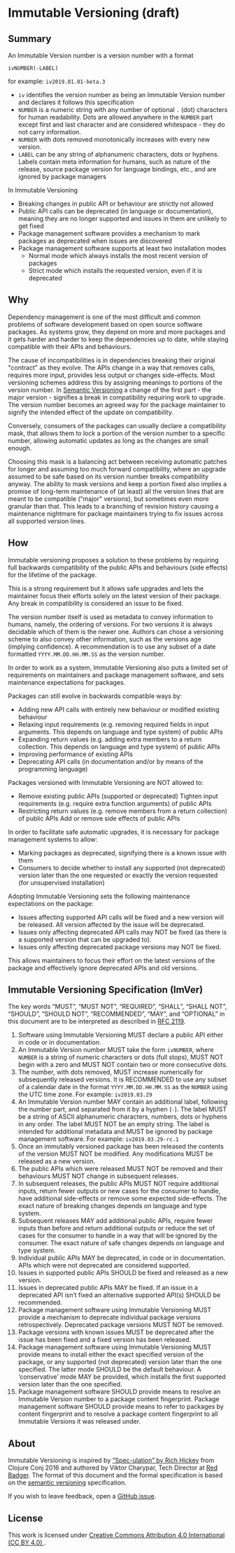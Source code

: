 # Immutable Versioning (draft)

## Summary

An Immutable Version number is a version number with a format

```
ivNUMBER(-LABEL)
```

for example: `iv2019.01.01-beta.3`

- `iv` identifies the version number as being an Immutable Version number and declares it follows this specification
- `NUMBER` is a numeric string with any number of optional `.` (dot) characters for human readability. Dots are allowed anywhere in the `NUMBER` part except first and last character and are considered whitespace - they do not carry information.
- `NUMBER` with dots removed monotonically increases with every new version.
- `LABEL` can be any string of alphanumeric characters, dots or hyphens. Labels contain meta information for humans, such as nature of the release, source package version for language bindings, etc., and are ignored by package managers

In Immutable Versioning

- Breaking changes in public API or behaviour are strictly not allowed
- Public API calls can be deprecated (in language or documentation), meaning they are no longer supported and issues in them are unlikely to get fixed
- Package management software provides a mechanism to mark packages as deprecated when issues are discovered
- Package management software supports at least two installation modes
  - Normal mode which always installs the most recent version of packages
  - Strict mode which installs the requested version, even if it is deprecated

## Why

Dependency management is one of the most difficult and common problems of software development based on open source software packages. As systems grow, they depend on more and more packages and it gets harder and harder to keep the dependencies up to date, while staying compatible with their APIs and behaviours.

The cause of incompatibilities is in dependencies breaking their original "contract" as they evolve. The APIs change in a way that removes calls, requires more input, provides less output or changes side-effects. Most versioning schemes address this by assigning meanings to portions of the version number. In [Semantic Versioning](https://semver.org) a change of the first part - the major version - signifies a break in compatibility requiring work to upgrade. The version number becomes an agreed way for the package maintainer to signify the intended effect of the update on compatibility.

Conversely, consumers of the packages can usually declare a compatibility mask, that allows them to lock a portion of the version number to a specific number, allowing automatic updates as long as the changes are small enough.

Choosing this mask is a balancing act between receiving automatic patches for longer and assuming too much forward compatibility, where an upgrade assumed to be safe based on its version number breaks compatibility anyway. The ability to mask versions and keep a portion fixed also implies a promise of long-term maintenance of (at least) all the version lines that are meant to be compatible ("major" versions), but sometimes even more granular than that. This leads to a branching of revision history causing a maintenance nightmare for package maintainers trying to fix issues across all supported version lines.

## How

Immutable versioning proposes a solution to these problems by requiring full backwards compatibility of the public APIs and behaviours (side effects) for the lifetime of the package.

This is a strong requirement but it allows safe upgrades and lets the maintainer focus their efforts solely on the latest version of their package. Any break in compatibility is considered an issue to be fixed.

The version number itself is used as metadata to convey information to humans, namely, the ordering of versions. For two versions it is always decidable which of them is the newer one. Authors can chose a versioning scheme to also convey other information, such as the versions age (implying confidence). A recommendation is to use any subset of a date formatted `YYYY.MM.DD.HH.MM.SS` as the version number.

In order to work as a system, Immutable Versioning also puts a limited set of requirements on maintainers and package management software, and sets maintenance expectations for packages.

Packages can still evolve in backwards compatible ways by:

- Adding new API calls with entirely new behaviour or modified existing behaviour
- Relaxing input requirements (e.g. removing required fields in input arguments. This depends on language and type system) of public APIs
- Expanding return values (e.g. adding extra members to a return collection. This depends on language and type system) of public APIs
- Improving performance of existing APIs
- Deprecating API calls (in documentation and/or by means of the programming language)

Packages versioned with Immutable Versioning are NOT allowed to:

- Remove existing public APIs (supported or deprecated)
  Tighten input requirements (e.g. require extra function arguments) of public APIs
- Restricting return values (e.g. remove members from a return collection) of public APIs
  Add or remove side effects of public APIs

In order to facilitate safe automatic upgrades, it is necessary for package management systems to allow:

- Marking packages as deprecated, signifying there is a known issue with them
- Consumers to decide whether to install any supported (not deprecated) version later than the one requested or exactly the version requested (for unsupervised installation)

Adopting Immutable Versioning sets the following maintenance expectations on the package:

- Issues affecting supported API calls will be fixed and a new version will be released. All version affected by the issue will be deprecated.
- Issues only affecting deprecated API calls may NOT be fixed (as there is a supported version that can be upgraded to).
- Issues only affecting deprecated package versions may NOT be fixed.

This allows maintainers to focus their effort on the latest versions of the package and effectively ignore deprecated APIs and old versions.

## Immutable Versioning Specification (ImVer)

The key words “MUST”, “MUST NOT”, “REQUIRED”, “SHALL”, “SHALL NOT”, “SHOULD”, “SHOULD NOT”, “RECOMMENDED”, “MAY”, and “OPTIONAL” in this document are to be interpreted as described in [RFC 2119](http://tools.ietf.org/html/rfc2119).

1. Software using Immutable Versioning MUST declare a public API either in code or in documentation.
1. An Immutable Version number MUST take the form `ivNUMBER`, where `NUMBER` is a string of numeric characters or dots (full stops), MUST NOT begin with a zero and MUST NOT contain two or more consecutive dots.
1. The number, with dots removed, MUST increase numerically for subsequently released versions. It is RECOMMENDED to use any subset of a calendar date in the format `YYYY.MM.DD.HH.MM.SS` as the `NUMBER` using the UTC time zone. For example: `iv2019.03.29`
1. An Immutable Version number MAY contain an additional label, following the number part, and separated from it by a hyphen (`-`). The label MUST be a string of ASCII alphanumeric characters, numbers, dots or hyphens in any order. The label MUST NOT be an empty string. The label is intended for additional metadata and MUST be ignored by package management software. For example: `iv2019.03.29-rc.1`
1. Once an immutably versioned package has been released the contents of the version MUST NOT be modified. Any modifications MUST be released as a new version.
1. The public APIs which were released MUST NOT be removed and their behaviours MUST NOT change in subsequent releases.
1. In subsequent releases, the public APIs MUST NOT require additional inputs, return fewer outputs or new cases for the consumer to handle, have additional side-effects or remove some expected side-effects. The exact nature of breaking changes depends on language and type system.
1. Subsequent releases MAY add additional public APIs, require fewer inputs than before and return additional outputs or reduce the set of cases for the consumer to handle in a way that will be ignored by the consumer. The exact nature of safe changes depends on language and type system.
1. Individual public APIs MAY be deprecated, in code or in documentation. APIs which were not deprecated are considered supported.
1. Issues in supported public APIs SHOULD be fixed and released as a new version.
1. Issues in deprecated public APIs MAY be fixed. If an issue in a deprecated API isn’t fixed an alternative supported API(s) SHOULD be recommended.
1. Package management software using Immutable Versioning MUST provide a mechanism to deprecate individual package versions retrospectively. Deprecated package versions MUST NOT be removed.
1. Package versions with known issues MUST be deprecated after the issue has been fixed and a fixed version has been released.
1. Package management software using Immutable Versioning MUST provide means to install either the exact specified version of the package, or any supported (not deprecated) version later than the one specified. The latter mode SHOULD be the default behaviour. A ‘conservative’ mode MAY be provided, which installs the first supported version later than the one specified.
1. Package management software SHOULD provide means to resolve an Immutable Version number to a package content fingerprint. Package management software SHOULD provide means to refer to packages by content fingerprint and to resolve a package content fingerprint to all Immutable Versions it was released under.

## About

Immutable Versioning is inspired by [”Spec-ulation” by Rich Hickey](https://www.youtube.com/watch?v=oyLBGkS5ICk) from Clojure Conj 2016 and authored by Viktor Charypar, Tech Director at [Red Badger](https://red-badger.com). The format of this document and the formal specification is based on the [semantic versioning](https://semver.org) specification.

If you wish to leave feedback, open a [GitHub issue](https://github.com/imver/imver/issues).

## License

This work is licensed under [Creative Commons Attribution 4.0 International (CC BY 4.0)
](https://creativecommons.org/licenses/by/4.0/).
